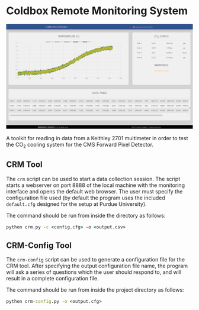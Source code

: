 # Coldbox Remote Monitoring System
![Screenshot](/img/Monitor_Webpage_Screenshot.png)

A toolkit for reading in data from a Keithley 2701 multimeter in order to test the CO<sub>2</sub> cooling system for the CMS Forward Pixel Detector.

## CRM Tool

The `crm` script can be used to start a data collection session. The script starts a webserver on port 8888 of the local machine with the monitoring interface and opens the default web browser. The user must specify the configuration file used (by default the program uses the included `default.cfg` designed for the setup at Purdue University).

The command should be run from inside the directory as follows:

```cmd
python crm.py -c <config.cfg> -o <output.csv>
```

## CRM-Config Tool

The `crm-config` script can be used to generate a configuration file for the CRM tool. After specifying the output configuration file name, the program will ask a series of questions which the user should respond to, and will result in a complete configuration file.

The command should be run from inside the project directory as follows:

```cmd
python crm-config.py -o <output.cfg>
```